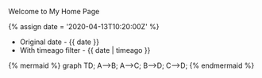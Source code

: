 ---
---

Welcome to My Home Page

{% assign date = '2020-04-13T10:20:00Z' %}

- Original date - {{ date }}
- With timeago filter - {{ date | timeago }}

{% mermaid %}
graph TD;
    A-->B;
    A-->C;
    B-->D;
    C-->D;
{% endmermaid %}
